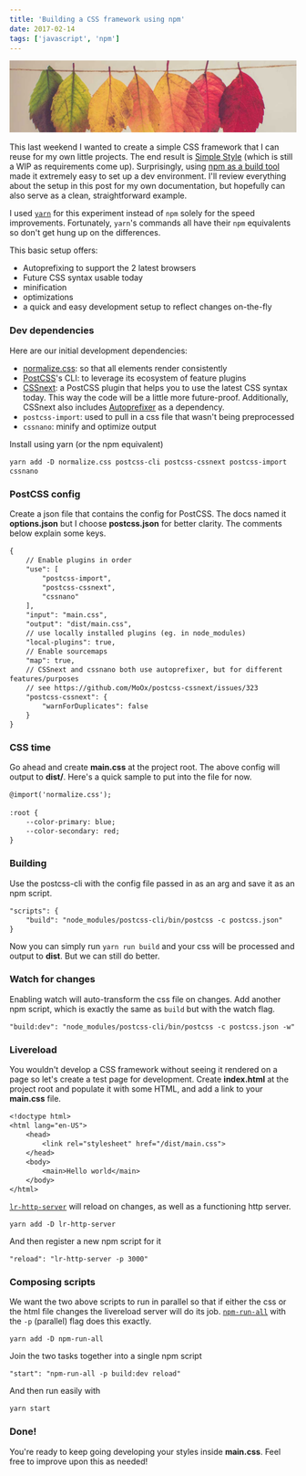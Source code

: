```yaml
---
title: 'Building a CSS framework using npm'
date: 2017-02-14
tags: ['javascript', 'npm']
---
```


![Leaves](./leaves.jpg)

This last weekend I wanted to create a simple CSS framework that I can reuse for my own little projects. The end result is [Simple Style](https://github.com/filoxo/simple-style) (which is still a WIP as requirements come up). Surprisingly, using [npm as a build tool](https://medium.com/@dabit3/introduction-to-using-npm-as-a-build-tool-b41076f488b0#.5w4loc8uy) made it extremely easy to set up a dev environment. I'll review everything about the setup in this post for my own documentation, but hopefully can also serve as a clean, straightforward example.

I used [`yarn`](https://yarnpkg.com/en/) for this experiment instead of `npm` solely for the speed improvements. Fortunately, `yarn`'s commands all have their `npm` equivalents so don't get hung up on the differences.

This basic setup offers:

- Autoprefixing to support the 2 latest browsers
- Future CSS syntax usable today
- minification
- optimizations
- a quick and easy development setup to reflect changes on-the-fly

### Dev dependencies

Here are our initial development dependencies:

- [normalize.css](https://necolas.github.io/normalize.css/): so that all elements render consistently
- [PostCSS](https://github.com/postcss/postcss)'s CLI: to leverage its ecosystem of feature plugins
- [CSSnext](http://cssnext.io/): a PostCSS plugin that helps you to use the latest CSS syntax today. This way the code will be a little more future-proof. Additionally, CSSnext also includes [Autoprefixer](https://github.com/postcss/autoprefixer) as a dependency.
- `postcss-import`: used to pull in a css file that wasn't being preprocessed
- `cssnano`: minify and optimize output

Install using yarn (or the npm equivalent)

    yarn add -D normalize.css postcss-cli postcss-cssnext postcss-import cssnano

### PostCSS config

Create a json file that contains the config for PostCSS. The docs named it **options.json** but I choose **postcss.json** for better clarity. The comments below explain some keys.

    {
        // Enable plugins in order
        "use": [
            "postcss-import",
            "postcss-cssnext",
            "cssnano"
        ],
        "input": "main.css",
        "output": "dist/main.css",
        // use locally installed plugins (eg. in node_modules)
        "local-plugins": true,
        // Enable sourcemaps
        "map": true,
        // CSSnext and cssnano both use autoprefixer, but for different features/purposes
        // see https://github.com/MoOx/postcss-cssnext/issues/323
        "postcss-cssnext": {
            "warnForDuplicates": false
        }
    }

### CSS time

Go ahead and create **main.css** at the project root. The above config will output to **dist/**. Here's a quick sample to put into the file for now.

    @import('normalize.css');

    :root {
        --color-primary: blue;
        --color-secondary: red;
    }

### Building

Use the postcss-cli with the config file passed in as an arg and save it as an npm script.

    "scripts": {
        "build": "node_modules/postcss-cli/bin/postcss -c postcss.json"
    }

Now you can simply run `yarn run build` and your css will be processed and output to **dist**. But we can still do better.

### Watch for changes

Enabling watch will auto-transform the css file on changes. Add another npm script, which is exactly the same as `build` but with the watch flag.

    "build:dev": "node_modules/postcss-cli/bin/postcss -c postcss.json -w"

### Livereload

You wouldn't develop a CSS framework without seeing it rendered on a page so let's create a test page for development. Create **index.html** at the project root and populate it with some HTML, and add a link to your **main.css** file.

    <!doctype html>
    <html lang="en-US">
        <head>
            <link rel="stylesheet" href="/dist/main.css">
        </head>
        <body>
            <main>Hello world</main>
        </body>
    </html>

[`lr-http-server`](https://www.npmjs.com/package/lr-http-server) will reload on changes, as well as a functioning http server.

    yarn add -D lr-http-server

And then register a new npm script for it

    "reload": "lr-http-server -p 3000"

### Composing scripts

We want the two above scripts to run in parallel so that if either the css or the html file changes the livereload server will do its job. [`npm-run-all`](https://www.npmjs.com/package/npm-run-all) with the `-p` (parallel) flag does this exactly.

    yarn add -D npm-run-all

Join the two tasks together into a single npm script

    "start": "npm-run-all -p build:dev reload"

And then run easily with

    yarn start

### Done!

You're ready to keep going developing your styles inside **main.css**. Feel free to improve upon this as needed!
